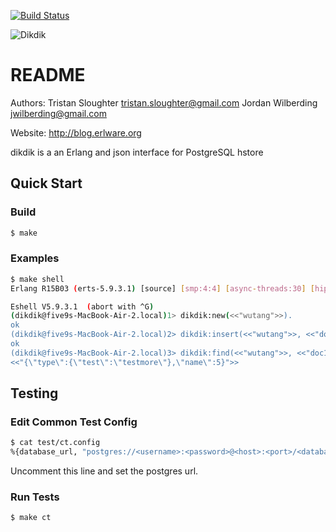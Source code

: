 [![Build Status](https://travis-ci.org/tsloughter/dikdik.png)](https://travis-ci.org/tsloughter/dikdik)

![Dikdik](https://github.com/tsloughter/dikdik/raw/master/dikdik.jpg)

README
======
Authors: Tristan Sloughter <tristan.sloughter@gmail.com>
         Jordan Wilberding <jwilberding@gmail.com>

Website: http://blog.erlware.org

dikdik is a an Erlang and json interface for PostgreSQL hstore

Quick Start
-----------

### Build

```bash
$ make
```

### Examples

```bash
$ make shell
Erlang R15B03 (erts-5.9.3.1) [source] [smp:4:4] [async-threads:30] [hipe] [kernel-poll:true]

Eshell V5.9.3.1  (abort with ^G)
(dikdik@five9s-MacBook-Air-2.local)1> dikdik:new(<<"wutang">>).
ok
(dikdik@five9s-MacBook-Air-2.local)2> dikdik:insert(<<"wutang">>, <<"doc1">>, <<"{\"type\":{\"test\":\"testmore\"},\"name\":5}">>).
ok
(dikdik@five9s-MacBook-Air-2.local)3> dikdik:find(<<"wutang">>, <<"doc1">>).
<<"{\"type\":{\"test\":\"testmore\"},\"name\":5}">>
```

Testing
-------

### Edit Common Test Config

```bash
$ cat test/ct.config
%{database_url, "postgres://<username>:<password>@<host>:<port>/<database>"}.
```

Uncomment this line and set the postgres url.

### Run Tests

```bash
$ make ct
```
